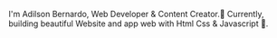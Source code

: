 I'm Adilson Bernardo, Web Developer & Content Creator.🌱
Currently, building beautiful Website and app web with Html Css  & Javascript 💙.




